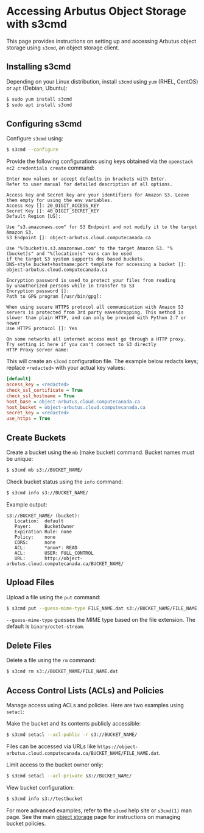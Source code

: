# Accessing Arbutus Object Storage with s3cmd

This page provides instructions on setting up and accessing Arbutus object storage using `s3cmd`, an object storage client.

## Installing s3cmd

Depending on your Linux distribution, install `s3cmd` using `yum` (RHEL, CentOS) or `apt` (Debian, Ubuntu):

```bash
$ sudo yum install s3cmd
$ sudo apt install s3cmd
```

## Configuring s3cmd

Configure `s3cmd` using:

```bash
$ s3cmd --configure
```

Provide the following configurations using keys obtained via the `openstack ec2 credentials create` command:

```
Enter new values or accept defaults in brackets with Enter.
Refer to user manual for detailed description of all options.

Access key and Secret key are your identifiers for Amazon S3. Leave them empty for using the env variables.
Access Key []: 20_DIGIT_ACCESS_KEY
Secret Key []: 40_DIGIT_SECRET_KEY
Default Region [US]:

Use "s3.amazonaws.com" for S3 Endpoint and not modify it to the target Amazon S3.
S3 Endpoint []: object-arbutus.cloud.computecanada.ca

Use "%(bucket)s.s3.amazonaws.com" to the target Amazon S3. "%(bucket)s" and "%(location)s" vars can be used
if the target S3 system supports dns based buckets.
DNS-style bucket+hostname:port template for accessing a bucket []: object-arbutus.cloud.computecanada.ca

Encryption password is used to protect your files from reading
by unauthorized persons while in transfer to S3
Encryption password []:
Path to GPG program [/usr/bin/gpg]: 

When using secure HTTPS protocol all communication with Amazon S3
servers is protected from 3rd party eavesdropping. This method is
slower than plain HTTP, and can only be proxied with Python 2.7 or newer
Use HTTPS protocol []: Yes

On some networks all internet access must go through a HTTP proxy.
Try setting it here if you can't connect to S3 directly
HTTP Proxy server name:
```

This will create an `s3cmd` configuration file.  The example below redacts keys; replace `<redacted>` with your actual key values:

```ini
[default]
access_key = <redacted>
check_ssl_certificate = True
check_ssl_hostname = True
host_base = object-arbutus.cloud.computecanada.ca
host_bucket = object-arbutus.cloud.computecanada.ca
secret_key = <redacted>
use_https = True
```

## Create Buckets

Create a bucket using the `mb` (make bucket) command. Bucket names must be unique:

```bash
$ s3cmd mb s3://BUCKET_NAME/
```

Check bucket status using the `info` command:

```bash
$ s3cmd info s3://BUCKET_NAME/
```

Example output:

```
s3://BUCKET_NAME/ (bucket):
   Location:  default
   Payer:     BucketOwner
   Expiration Rule: none
   Policy:    none
   CORS:      none
   ACL:       *anon*: READ
   ACL:       USER: FULL_CONTROL
   URL:       http://object-arbutus.cloud.computecanada.ca/BUCKET_NAME/
```

## Upload Files

Upload a file using the `put` command:

```bash
$ s3cmd put --guess-mime-type FILE_NAME.dat s3://BUCKET_NAME/FILE_NAME.dat
```

`--guess-mime-type` guesses the MIME type based on the file extension. The default is `binary/octet-stream`.

## Delete Files

Delete a file using the `rm` command:

```bash
$ s3cmd rm s3://BUCKET_NAME/FILE_NAME.dat
```

## Access Control Lists (ACLs) and Policies

Manage access using ACLs and policies.  Here are two examples using `setacl`:

Make the bucket and its contents publicly accessible:

```bash
$ s3cmd setacl --acl-public -r s3://BUCKET_NAME/
```

Files can be accessed via URLs like `https://object-arbutus.cloud.computecanada.ca/BUCKET_NAME/FILE_NAME.dat`.

Limit access to the bucket owner only:

```bash
$ s3cmd setacl --acl-private s3://BUCKET_NAME/
```

View bucket configuration:

```bash
$ s3cmd info s3://testbucket
```

For more advanced examples, refer to the `s3cmd` help site or `s3cmd(1)` man page.  See the main [object storage](link-to-object-storage-page) page for instructions on managing bucket policies.
